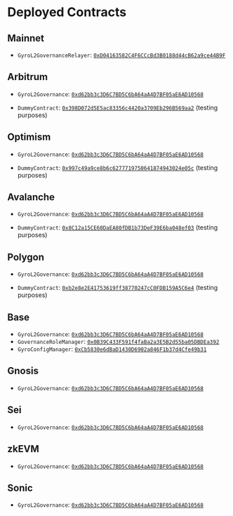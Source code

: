 # Deployed Contracts

## Mainnet

* `GyroL2GovernanceRelayer`: [`0xD04163582C4F6CCcBd3B0188d44cB62a9ce44B9F`](https://etherscan.io/address/0xD04163582C4F6CCcBd3B0188d44cB62a9ce44B9F)


## Arbitrum

* `GyroL2Governance`: [`0xd62bb3c3D6C7BD5C6bA64aA4D7BF05aE6AD10568`](https://arbiscan.io/address/0xd62bb3c3D6C7BD5C6bA64aA4D7BF05aE6AD10568)

* `DummyContract`: [`0x398D072d5E5ac83356c4420a3709Eb296B569aa2`](https://arbiscan.io/address/0x398D072d5E5ac83356c4420a3709Eb296B569aa2) (testing purposes)

## Optimism

* `GyroL2Governance`: [`0xd62bb3c3D6C7BD5C6bA64aA4D7BF05aE6AD10568`](https://optimistic.etherscan.io/address/0xd62bb3c3D6C7BD5C6bA64aA4D7BF05aE6AD10568)

* `DummyContract`: [`0x997c49a9ce8b6c6277719750641874943024e05c`](https://optimistic.etherscan.io/address/0x997c49a9ce8b6c6277719750641874943024e05c) (testing purposes)

## Avalanche

* `GyroL2Governance`: [`0xd62bb3c3D6C7BD5C6bA64aA4D7BF05aE6AD10568`](https://snowtrace.io/address/0xd62bb3c3D6C7BD5C6bA64aA4D7BF05aE6AD10568)

* `DummyContract`: [`0x8C12a15CE60DaEA80fDB1b73DeF39E6ba048ef03`](https://snowtrace.io/address/0x8C12a15CE60DaEA80fDB1b73DeF39E6ba048ef03) (testing purposes)

## Polygon

* `GyroL2Governance`: [`0xd62bb3c3D6C7BD5C6bA64aA4D7BF05aE6AD10568`](https://polygonscan.com/address/0xd62bb3c3D6C7BD5C6bA64aA4D7BF05aE6AD10568)

* `DummyContract`: [`0xb2e8e2E41753619ff38770247cC0FDB159A5C6e4`](https://polygonscan.com/address/0xb2e8e2E41753619ff38770247cC0FDB159A5C6e4) (testing purposes)

## Base

* `GyroL2Governance`: [`0xd62bb3c3D6C7BD5C6bA64aA4D7BF05aE6AD10568`](https://basescan.org/address/0xd62bb3c3D6C7BD5C6bA64aA4D7BF05aE6AD10568)
* `GovernanceRoleManager`: [`0x0B39C433F591f4faBa2a3E5B2d55ba05DBDEa392`](https://basescan.org/address/0x0B39C433F591f4faBa2a3E5B2d55ba05DBDEa392)
* `GyroConfigManager`: [`0xCb5830e6dBaD1430D6902a846F1b37d4Cfe49b31`](https://basescan.org/address/0xcb5830e6dbad1430d6902a846f1b37d4cfe49b31)

## Gnosis

* `GyroL2Governance`: [`0xd62bb3c3D6C7BD5C6bA64aA4D7BF05aE6AD10568`](https://gnosisscan.io/address/0xd62bb3c3D6C7BD5C6bA64aA4D7BF05aE6AD10568)

## Sei

* `GyroL2Governance`: [`0xd62bb3c3D6C7BD5C6bA64aA4D7BF05aE6AD10568`](https://seitrace.com/address/0xd62bb3c3D6C7BD5C6bA64aA4D7BF05aE6AD10568)

## zkEVM

* `GyroL2Governance`: [`0xd62bb3c3D6C7BD5C6bA64aA4D7BF05aE6AD10568`](https://zkevm.polygonscan.com/address/0xd62bb3c3D6C7BD5C6bA64aA4D7BF05aE6AD10568)

## Sonic

* `GyroL2Governance`: [`0xd62bb3c3D6C7BD5C6bA64aA4D7BF05aE6AD10568`](https://sonicscan.org/address/0xd62bb3c3D6C7BD5C6bA64aA4D7BF05aE6AD10568)
